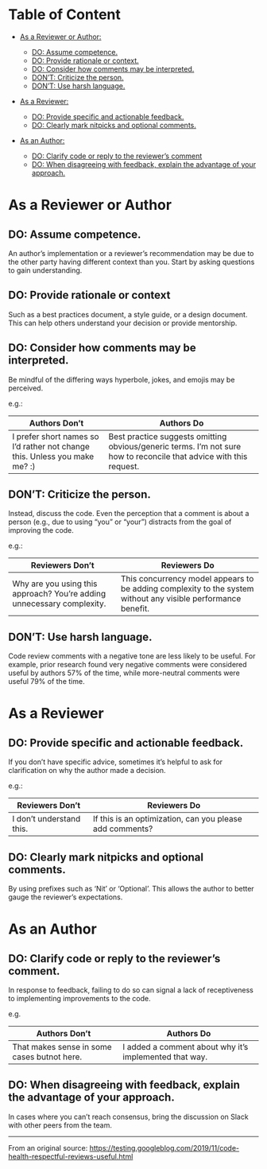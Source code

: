 # Table of Content

- [As a Reviewer or Author:](#as-a-reviewer-or-author)
    - [DO: Assume competence.](#do-assume-competence)
    - [DO: Provide rationale or context.](#do-provide-rationale-or-context)
    - [DO: Consider how comments may be interpreted.](#do-consider-how-comments-may-be-interpreted)
    - [DON’T: Criticize the person.](#dont-criticize-the-person)
    - [DON’T: Use harsh language.](#dont-use-harsh-language)

- [As a Reviewer:](#as-a-reviewer)
    - [DO: Provide specific and actionable feedback.](#do-provide-specific-and-actionable-feedback)
    - [DO: Clearly mark nitpicks and optional comments.](#do-clearly-mark-nitpicks-and-optional-comments)

- [As an Author:](#as-an-author)
    - [DO: Clarify code or reply to the reviewer’s comment](#do-clarify-code-or-reply-to-the-reviewers-comment)
    - [DO: When disagreeing with feedback, explain the advantage of your approach.](#do-when-disagreeing-with-feedback-explain-the-advantage-of-your-approach)

# As a Reviewer or Author

## DO: Assume competence. 

An author’s implementation or a reviewer’s recommendation may be due to the other party having different context than you. Start by asking questions to gain understanding.

## DO: Provide rationale or context

Such as a best practices document, a style guide, or a design document. This can help others understand your decision or provide mentorship. 

## DO: Consider how comments may be interpreted. 

Be mindful of the differing ways hyperbole, jokes, and emojis may be perceived. 

e.g.:

Authors Don’t | Authors Do
--- | ---
I prefer short names so I’d rather not change this. Unless you make me? :) | Best practice suggests omitting obvious/generic terms. I’m not sure how to reconcile that advice with this request.

## DON’T: Criticize the person. 

Instead, discuss the code. Even the perception that a comment is about a person (e.g., due to using “you” or “your”) distracts from the goal of improving the code. 

e.g.:

Reviewers Don’t | Reviewers Do
--- | ---
Why are you using this approach? You’re adding unnecessary complexity. | This concurrency model appears to be adding complexity to the system without any visible performance benefit.

## DON’T: Use harsh language. 

Code review comments with a negative tone are less likely to be useful. For example, prior research found very negative comments were considered useful by authors 57% of the time, while more-neutral comments were useful 79% of the time.  

# As a Reviewer

## DO: Provide specific and actionable feedback.

If you don’t have specific advice, sometimes it’s helpful to ask for clarification on why the author made a decision. 

e.g.:

Reviewers Don’t | Reviewers Do
--- | ---
I don’t understand this. | If this is an optimization, can you please add comments?


## DO: Clearly mark nitpicks and optional comments.

By using prefixes such as ‘Nit’ or ‘Optional’. This allows the author to better gauge the reviewer’s expectations.

# As an Author

## DO: Clarify code or reply to the reviewer’s comment.

In response to feedback, failing to do so can signal a lack of receptiveness to implementing improvements to the code. 

e.g.

Authors Don’t | Authors Do
--- | ---
That makes sense in some cases butnot here. | I added a comment about why it’s implemented that way.

## DO: When disagreeing with feedback, explain the advantage of your approach. 

In cases where you can’t reach consensus, bring the discussion on Slack with other peers from the team. 

<hr/>

From an original source: https://testing.googleblog.com/2019/11/code-health-respectful-reviews-useful.html